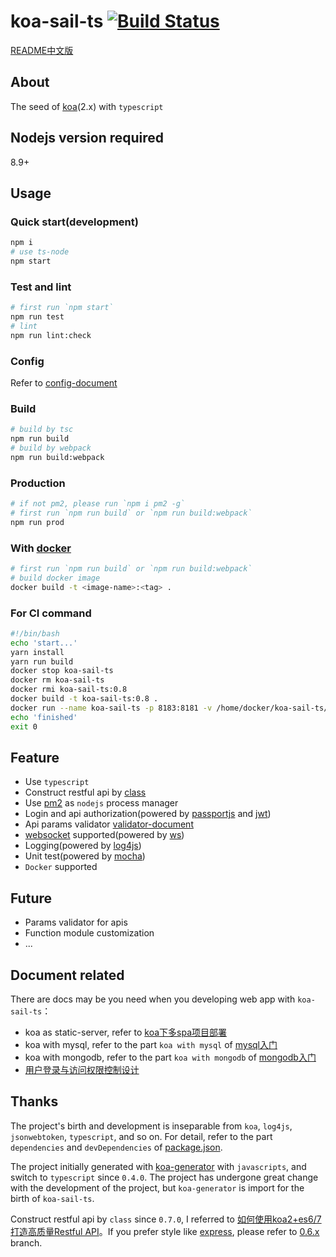 # koa-sail-ts [![Build Status](https://travis-ci.org/vdfor/koa-sail-ts.svg?branch=master)](https://travis-ci.org/vdfor/koa-sail-ts)

[README中文版](README.md)

## About
The seed of [koa](https://github.com/koajs/koa)(2.x) with `typescript`

## Nodejs version required
8.9+

## Usage
### Quick start(development)
```bash
npm i
# use ts-node
npm start
```

### Test and lint
```bash
# first run `npm start`
npm run test
# lint
npm run lint:check
```

### Config
Refer to [config-document](docs/config-document.md)

### Build

```bash
# build by tsc
npm run build
# build by webpack
npm run build:webpack
```

### Production
```bash
# if not pm2, please run `npm i pm2 -g`
# first run `npm run build` or `npm run build:webpack`
npm run prod
```

### With [docker](https://www.docker.com)
```bash
# first run `npm run build` or `npm run build:webpack`
# build docker image
docker build -t <image-name>:<tag> .
```

### For CI command
```bash
#!/bin/bash
echo 'start...'
yarn install
yarn run build
docker stop koa-sail-ts
docker rm koa-sail-ts
docker rmi koa-sail-ts:0.8
docker build -t koa-sail-ts:0.8 .
docker run --name koa-sail-ts -p 8183:8181 -v /home/docker/koa-sail-ts/logs:/usr/src/app/logs -d koa-sail-ts:0.8
echo 'finished'
exit 0
```

## Feature
+ Use `typescript`
+ Construct restful api by [class](https://developer.mozilla.org/en-US/docs/Web/JavaScript/Reference/Classes)
+ Use [pm2](http://pm2.keymetrics.io) as `nodejs` process manager
+ Login and api authorization(powered by [passportjs](http://www.passportjs.org) and [jwt](https://github.com/auth0/node-jsonwebtoken))
+ Api params validator [validator-document](docs/validator-document.md)
+ [websocket](https://developer.mozilla.org/en-US/docs/Web/API/WebSockets_API) supported(powered by [ws](https://github.com/websockets/ws))
+ Logging(powered by [log4js](https://github.com/stritti/log4js))
+ Unit test(powered by [mocha](https://mochajs.org/))
+ `Docker` supported

## Future
+ Params validator for apis
+ Function module customization
+ ...

## Document related
There are docs may be you need when you developing web app with `koa-sail-ts`：

+ koa as static-server, refer to [koa下多spa项目部署](https://github.com/vdfor/docs/blob/master/node.js/koa%E4%B8%8B%E5%A4%9Aspa%E9%A1%B9%E7%9B%AE%E9%83%A8%E7%BD%B2.md)
+ koa with mysql, refer to the part `koa with mysql` of [mysql入门](https://github.com/vdfor/docs/blob/master/MySQL%E5%85%A5%E9%97%A8.md)
+ koa with mongodb, refer to the part `koa with mongodb` of [mongodb入门](https://github.com/vdfor/docs/blob/master/MongoDB%E5%85%A5%E9%97%A8.md)
+ [用户登录与访问权限控制设计](https://github.com/vdfor/docs/blob/master/%E7%94%A8%E6%88%B7%E7%99%BB%E5%BD%95%E4%B8%8E%E8%AE%BF%E9%97%AE%E6%9D%83%E9%99%90%E6%8E%A7%E5%88%B6%E8%AE%BE%E8%AE%A1.md)

## Thanks
The project's birth and development is inseparable from `koa`, `log4js`, `jsonwebtoken`, `typescript`, and so on. For detail, refer to the part `dependencies` and `devDependencies` of [package.json](package.json).

The project initially generated with [koa-generator](https://github.com/17koa/koa-generator) with `javascripts`, and switch to `typescript` since `0.4.0`. The project has undergone great change with the development of the project, but `koa-generator` is import for the birth of `koa-sail-ts`.

Construct restful api by `class` since `0.7.0`, I referred to [如何使用koa2+es6/7打造高质量Restful API](https://zhuanlan.zhihu.com/p/26216336)。If you prefer style like [express](https://github.com/expressjs/express), please refer to [0.6.x](https://github.com/vdfor/koa-sail-ts/tree/0.6.x) branch.
